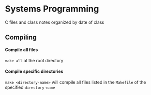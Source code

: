 # Systems Programming
C files and class notes organized by date of class


## Compiling
#### Compile all files
`make all` at the root directory

#### Compile specific directories
`make <directory-name>` will compile all files listed in the `Makefile` of the specified `directory-name`
